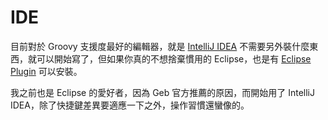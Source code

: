# IDE

目前對於 Groovy 支援度最好的編輯器，就是 [IntelliJ IDEA](http://blog.lyhdev.com/2012/12/intellij-idea-12-java.html) 不需要另外裝什麼東西，就可以開始寫了，但如果你真的不想捨棄慣用的 Eclipse，也是有 [Eclipse Plugin](http://groovy.codehaus.org/Eclipse+Plugin) 可以安裝。

我之前也是 Eclipse 的愛好者，因為 Geb 官方推薦的原因，而開始用了 IntelliJ IDEA，除了快捷鍵差異要適應一下之外，操作習慣還蠻像的。

